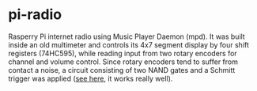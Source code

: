 # pi-radio
Rasperry Pi internet radio using Music Player Daemon (mpd). It was built inside an old multimeter and controls its 4x7 segment display by four shift registers (74HC595), while reading input from two rotary encoders for channel and volume control. Since rotary encoders tend to suffer from contact a noise, a circuit consisting of two NAND gates and a Schmitt trigger was applied ([see here](https://www.bristolwatch.com/ele2/rotary.htm), it works really well).
